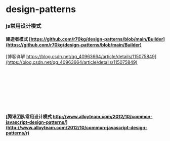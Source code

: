 # design-patterns
### js常用设计模式

#### 建造者模式  [https://github.com/r70kg/design-patterns/blob/main/Builder](https://github.com/r70kg/design-patterns/blob/main/Builder)  

[博客详解    https://blog.csdn.net/qq_40963664/article/details/115075849](https://blog.csdn.net/qq_40963664/article/details/115075849)







  
    
      

<br/> 
<br/> 
<br/> 
<br/> 
<br/> 
<br/> 
<br/> 
        
#### [腾讯团队常用设计模式 http://www.alloyteam.com/2012/10/common-javascript-design-patterns/](http://www.alloyteam.com/2012/10/common-javascript-design-patterns/r)
